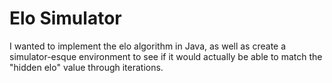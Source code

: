# Elo Simulator
I wanted to implement the elo algorithm in Java, as well as create a simulator-esque environment to see if it would actually be able to match the "hidden elo" value through iterations. 

